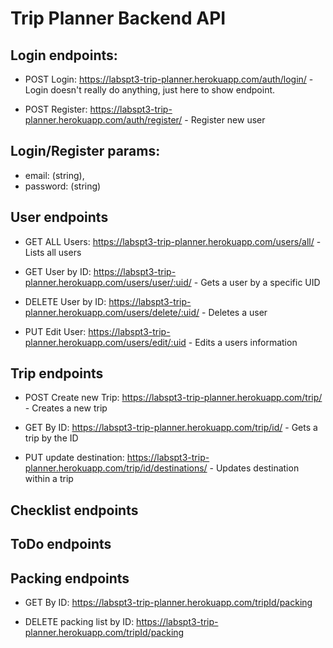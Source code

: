 # Trip Planner Backend API

## Login endpoints:

- POST Login: <https://labspt3-trip-planner.herokuapp.com/auth/login/> - Login doesn't really do anything, just here to show endpoint.

- POST Register: <https://labspt3-trip-planner.herokuapp.com/auth/register/> - Register new user

## Login/Register params:

- email: (string),
- password: (string)


## User endpoints

- GET ALL Users:  <https://labspt3-trip-planner.herokuapp.com/users/all/> - Lists all users

- GET User by ID: <https://labspt3-trip-planner.herokuapp.com/users/user/:uid/> - Gets a user by a specific UID

- DELETE User by ID: <https://labspt3-trip-planner.herokuapp.com/users/delete/:uid/> - Deletes a user

- PUT Edit User: <https://labspt3-trip-planner.herokuapp.com/users/edit/:uid> - Edits a users information

## Trip endpoints

- POST Create new Trip: <https://labspt3-trip-planner.herokuapp.com/trip/> - Creates a new trip

- GET By ID: <https://labspt3-trip-planner.herokuapp.com/trip/id/> - Gets a trip by the ID

- PUT update destination: <https://labspt3-trip-planner.herokuapp.com/trip/id/destinations/> - Updates destination within a trip

## Checklist endpoints

## ToDo endpoints

## Packing endpoints

- GET By ID:  <https://labspt3-trip-planner.herokuapp.com/tripId/packing>

- DELETE packing list by ID: <https://labspt3-trip-planner.herokuapp.com/tripId/packing>